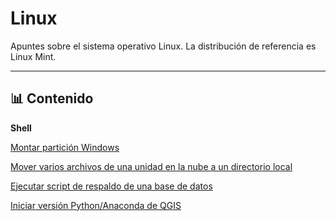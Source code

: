 # Linux

Apuntes sobre el sistema operativo Linux.
La distribución de referencia es Linux Mint.

---

## 📊 Contenido

**Shell**

[Montar partición Windows](shell/01/montar_part_windows.txt01/)

[Mover varios archivos de una unidad en la nube a un directorio local](shell/02/mover_gpx_Rk.sh)

[Ejecutar script de respaldo de una base de datos](shell/03/respaldar_bd_psql.sh)

[Iniciar versión Python/Anaconda de QGIS](shell/04/inic_qgis.sh)